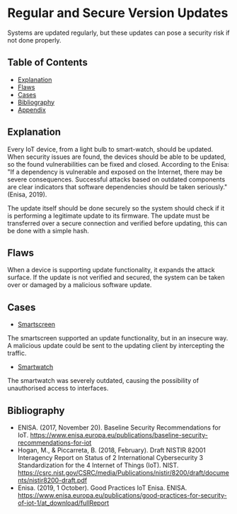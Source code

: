 # Regular and Secure Version Updates

Systems are updated regularly, but these updates can pose a security risk if not done properly.

## Table of Contents

- [Explanation](#explanation)
- [Flaws](#flaws)
- [Cases](#cases)
- [Bibliography](#bibliography)
- [Appendix](#appendix)

## Explanation

Every IoT device, from a light bulb to smart-watch, should be updated. When security issues are found, the devices should be able to be updated, so the found vulnerabilities can be fixed and closed. According to the Enisa: "If a dependency is vulnerable and exposed on the Internet, there may be severe consequences. Successful attacks based on outdated components are clear indicators that software dependencies should be taken seriously."(Enisa, 2019).

The update itself should be done securely so the system should check if it is performing a legitimate update to its firmware. The update must be transferred over a secure connection and verified before updating, this can be done with a simple hash.

## Flaws

When a device is supporting update functionality, it expands the attack surface. If the update is not verified and secured, the system can be taken over or damaged by a malicious software update.

## Cases

- [Smartscreen](cases/smartscreen#Vulnerabilities)

The smartscreen supported an update functionality, but in an insecure way. A malicious update could be sent to the updating client by intercepting the traffic.

- [Smartwatch](cases/smartwatch#Vulnerabilities)

The smartwatch was severely outdated, causing the possibility of unauthorised access to interfaces.

## Bibliography

- ENISA. (2017, November 20). Baseline Security Recommendations for IoT. <https://www.enisa.europa.eu/publications/baseline-security-recommendations-for-iot>
- Hogan, M., & Piccarreta, B. (2018, February). Draft NISTIR 82001 Interagency Report on Status of 2 International Cybersecurity 3 Standardization for the 4 Internet of Things (IoT). NIST. <https://csrc.nist.gov/CSRC/media/Publications/nistir/8200/draft/documents/nistir8200-draft.pdf>
- Enisa. (2019, 1 October). Good Practices IoT Enisa. ENISA. <https://www.enisa.europa.eu/publications/good-practices-for-security-of-iot-1/at_download/fullReport>
